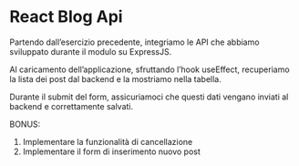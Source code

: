 # React Blog Api

Partendo dall’esercizio precedente, integriamo le API che abbiamo sviluppato durante il modulo su ExpressJS.

 Al caricamento dell’applicazione, sfruttando l’hook useEffect, recuperiamo la lista dei post dal backend e la mostriamo nella tabella.
 
 Durante il submit del form, assicuriamoci che questi dati vengano inviati al backend e correttamente salvati.

 BONUS:
 1. Implementare la funzionalità di cancellazione
 2. Implementare il form di inserimento nuovo post
